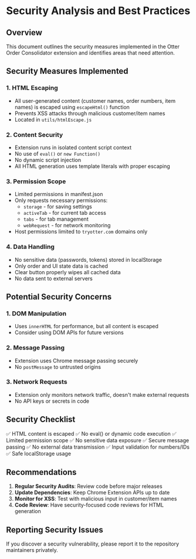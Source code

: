 # Security Analysis and Best Practices

## Overview
This document outlines the security measures implemented in the Otter Order Consolidator extension and identifies areas that need attention.

## Security Measures Implemented

### 1. HTML Escaping
- All user-generated content (customer names, order numbers, item names) is escaped using `escapeHtml()` function
- Prevents XSS attacks through malicious customer/item names
- Located in `utils/htmlEscape.js`

### 2. Content Security
- Extension runs in isolated content script context
- No use of `eval()` or `new Function()`
- No dynamic script injection
- All HTML generation uses template literals with proper escaping

### 3. Permission Scope
- Limited permissions in manifest.json
- Only requests necessary permissions:
  - `storage` - for saving settings
  - `activeTab` - for current tab access
  - `tabs` - for tab management
  - `webRequest` - for network monitoring
- Host permissions limited to `tryotter.com` domains only

### 4. Data Handling
- No sensitive data (passwords, tokens) stored in localStorage
- Only order and UI state data is cached
- Clear button properly wipes all cached data
- No data sent to external servers

## Potential Security Concerns

### 1. DOM Manipulation
- Uses `innerHTML` for performance, but all content is escaped
- Consider using DOM APIs for future versions

### 2. Message Passing
- Extension uses Chrome message passing securely
- No `postMessage` to untrusted origins

### 3. Network Requests
- Extension only monitors network traffic, doesn't make external requests
- No API keys or secrets in code

## Security Checklist

✅ HTML content is escaped
✅ No eval() or dynamic code execution
✅ Limited permission scope
✅ No sensitive data exposure
✅ Secure message passing
✅ No external data transmission
✅ Input validation for numbers/IDs
✅ Safe localStorage usage

## Recommendations

1. **Regular Security Audits**: Review code before major releases
2. **Update Dependencies**: Keep Chrome Extension APIs up to date
3. **Monitor for XSS**: Test with malicious input in customer/item names
4. **Code Review**: Have security-focused code reviews for HTML generation

## Reporting Security Issues

If you discover a security vulnerability, please report it to the repository maintainers privately.